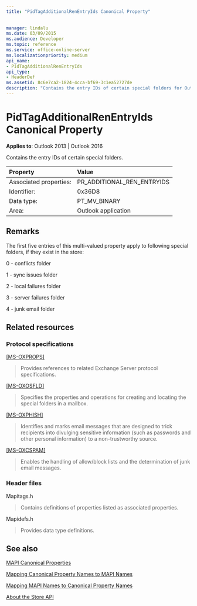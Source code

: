 ```yaml
---
title: "PidTagAdditionalRenEntryIds Canonical Property"
 
 
manager: lindalu
ms.date: 03/09/2015
ms.audience: Developer
ms.topic: reference
ms.service: office-online-server
ms.localizationpriority: medium
api_name:
- PidTagAdditionalRenEntryIds
api_type:
- HeaderDef
ms.assetid: 8c6e7ca2-1824-4cca-bf69-3c1ea52727de
description: "Contains the entry IDs of certain special folders for Outlook 2013 and Outlook 2016."
---
```


# PidTagAdditionalRenEntryIds Canonical Property

  
  
**Applies to**: Outlook 2013 | Outlook 2016 
  
Contains the entry IDs of certain special folders. 
  
|Property |Value |
|:-----|:-----|
|Associated properties:  <br/> |PR_ADDITIONAL_REN_ENTRYIDS  <br/> |
|Identifier:  <br/> |0x36D8  <br/> |
|Data type:  <br/> |PT_MV_BINARY  <br/> |
|Area:  <br/> |Outlook application  <br/> |
   
## Remarks

The first five entries of this multi-valued property apply to following special folders, if they exist in the store:
  
0 - conflicts folder
  
1 - sync issues folder
  
2 - local failures folder
  
3 - server failures folder
  
4 - junk email folder
  
## Related resources

### Protocol specifications

[[MS-OXPROPS]](https://msdn.microsoft.com/library/f6ab1613-aefe-447d-a49c-18217230b148%28Office.15%29.aspx)
  
> Provides references to related Exchange Server protocol specifications.
    
[[MS-OXOSFLD]](https://msdn.microsoft.com/library/a60e9c16-2ba8-424b-b60c-385a8a2837cb%28Office.15%29.aspx)
  
> Specifies the properties and operations for creating and locating the special folders in a mailbox.
    
[[MS-OXPHISH]](https://msdn.microsoft.com/library/ed49ab26-ba13-4d4c-8a94-98d4ceecd4b7%28Office.15%29.aspx)
  
> Identifies and marks email messages that are designed to trick recipients into divulging sensitive information (such as passwords and other personal information) to a non-trustworthy source.
    
[[MS-OXCSPAM]](https://msdn.microsoft.com/library/522f8587-4aed-4cd6-831b-40bd87862189%28Office.15%29.aspx)
  
> Enables the handling of allow/block lists and the determination of junk email messages.
    
### Header files

Mapitags.h
  
> Contains definitions of properties listed as associated properties.
    
Mapidefs.h
  
> Provides data type definitions.
    
## See also



[MAPI Canonical Properties](mapi-canonical-properties.md)
  
[Mapping Canonical Property Names to MAPI Names](mapping-canonical-property-names-to-mapi-names.md)
  
[Mapping MAPI Names to Canonical Property Names](mapping-mapi-names-to-canonical-property-names.md)


[About the Store API](https://msdn.microsoft.com/library/aa192884.aspx)

